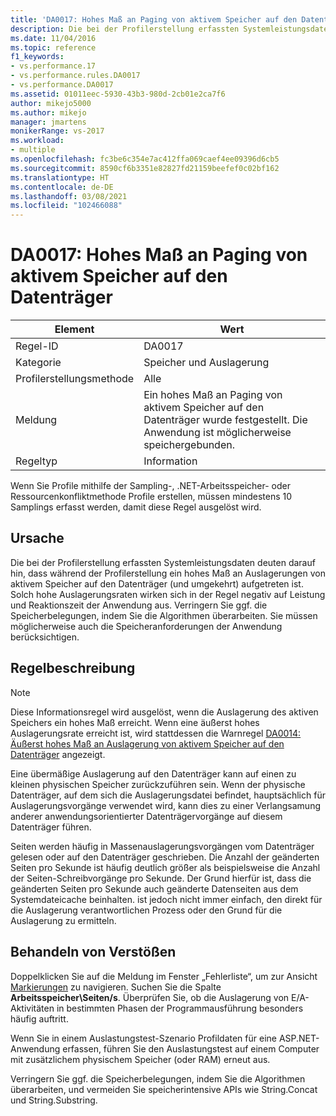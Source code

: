 ```yaml
---
title: 'DA0017: Hohes Maß an Paging von aktivem Speicher auf den Datenträger | Microsoft-Dokumentation'
description: Die bei der Profilerstellung erfassten Systemleistungsdaten deuten darauf hin, dass während der Profilerstellung ein hohes Maß an Auslagerungen von aktivem Speicher auf den Datenträger (und umgekehrt) aufgetreten ist.
ms.date: 11/04/2016
ms.topic: reference
f1_keywords:
- vs.performance.17
- vs.performance.rules.DA0017
- vs.performance.DA0017
ms.assetid: 01011eec-5930-43b3-980d-2cb01e2ca7f6
author: mikejo5000
ms.author: mikejo
manager: jmartens
monikerRange: vs-2017
ms.workload:
- multiple
ms.openlocfilehash: fc3be6c354e7ac412ffa069caef4ee09396d6cb5
ms.sourcegitcommit: 8590cf6b3351e82827fd21159beefef0c02bf162
ms.translationtype: HT
ms.contentlocale: de-DE
ms.lasthandoff: 03/08/2021
ms.locfileid: "102466088"
---
```

# <a name="da0017-high-rates-of-paging-active-memory-to-disk"></a>DA0017: Hohes Maß an Paging von aktivem Speicher auf den Datenträger

|Element|Wert|
|-|-|
|Regel-ID|DA0017|
|Kategorie|Speicher und Auslagerung|
|Profilerstellungsmethode|Alle|
|Meldung|Ein hohes Maß an Paging von aktivem Speicher auf den Datenträger wurde festgestellt. Die Anwendung ist möglicherweise speichergebunden.|
|Regeltyp|Information|

 Wenn Sie Profile mithilfe der Sampling-, .NET-Arbeitsspeicher- oder Ressourcenkonfliktmethode Profile erstellen, müssen mindestens 10 Samplings erfasst werden, damit diese Regel ausgelöst wird.

## <a name="cause"></a>Ursache
 Die bei der Profilerstellung erfassten Systemleistungsdaten deuten darauf hin, dass während der Profilerstellung ein hohes Maß an Auslagerungen von aktivem Speicher auf den Datenträger (und umgekehrt) aufgetreten ist. Solch hohe Auslagerungsraten wirken sich in der Regel negativ auf Leistung und Reaktionszeit der Anwendung aus. Verringern Sie ggf. die Speicherbelegungen, indem Sie die Algorithmen überarbeiten. Sie müssen möglicherweise auch die Speicheranforderungen der Anwendung berücksichtigen.

## <a name="rule-description"></a>Regelbeschreibung

> [!NOTE]
> Diese Informationsregel wird ausgelöst, wenn die Auslagerung des aktiven Speichers ein hohes Maß erreicht. Wenn eine äußerst hohes Auslagerungsrate erreicht ist, wird stattdessen die Warnregel [DA0014: Äußerst hohes Maß an Auslagerung von aktivem Speicher auf den Datenträger](../profiling/da0014-extremely-high-rates-of-paging-active-memory-to-disk.md) angezeigt.

 Eine übermäßige Auslagerung auf den Datenträger kann auf einen zu kleinen physischen Speicher zurückzuführen sein. Wenn der physische Datenträger, auf dem sich die Auslagerungsdatei befindet, hauptsächlich für Auslagerungsvorgänge verwendet wird, kann dies zu einer Verlangsamung anderer anwendungsorientierter Datenträgervorgänge auf diesem Datenträger führen.

 Seiten werden häufig in Massenauslagerungsvorgängen vom Datenträger gelesen oder auf den Datenträger geschrieben. Die Anzahl der geänderten Seiten pro Sekunde ist häufig deutlich größer als beispielsweise die Anzahl der Seiten-Schreibvorgänge pro Sekunde. Der Grund hierfür ist, dass die geänderten Seiten pro Sekunde auch geänderte Datenseiten aus dem Systemdateicache beinhalten. ist jedoch nicht immer einfach, den direkt für die Auslagerung verantwortlichen Prozess oder den Grund für die Auslagerung zu ermitteln.

## <a name="how-to-fix-violations"></a>Behandeln von Verstößen
 Doppelklicken Sie auf die Meldung im Fenster „Fehlerliste“, um zur Ansicht [Markierungen](../profiling/marks-view.md) zu navigieren. Suchen Sie die Spalte **Arbeitsspeicher\Seiten/s**. Überprüfen Sie, ob die Auslagerung von E/A-Aktivitäten in bestimmten Phasen der Programmausführung besonders häufig auftritt.

 Wenn Sie in einem Auslastungstest-Szenario Profildaten für eine ASP.NET-Anwendung erfassen, führen Sie den Auslastungstest auf einem Computer mit zusätzlichem physischem Speicher (oder RAM) erneut aus.

 Verringern Sie ggf. die Speicherbelegungen, indem Sie die Algorithmen überarbeiten, und vermeiden Sie speicherintensive APIs wie String.Concat und String.Substring.
